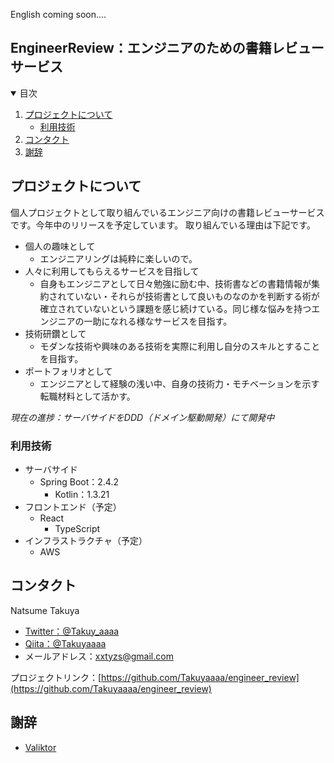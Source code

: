 English coming soon....

## EngineerReview：エンジニアのための書籍レビューサービス

<details open="open">
  <summary>目次</summary>
  <ol>
    <li>
      <a href="#プロジェクトについて">プロジェクトについて</a>
      <ul>
        <li><a href="#利用技術">利用技術</a></li>
      </ul>
    </li>
    <li><a href="#コンタクト">コンタクト</a></li>
    <li><a href="#謝辞">謝辞</a></li>
  </ol>
</details>


## プロジェクトについて
個人プロジェクトとして取り組んでいるエンジニア向けの書籍レビューサービスです。今年中のリリースを予定しています。
取り組んでいる理由は下記です。

* 個人の趣味として
  * エンジニアリングは純粋に楽しいので。
* 人々に利用してもらえるサービスを目指して
  * 自身もエンジニアとして日々勉強に励む中、技術書などの書籍情報が集約されていない・それらが技術書として良いものなのかを判断する術が確立されていないという課題を感じ続けている。同じ様な悩みを持つエンジニアの一助になれる様なサービスを目指す。
* 技術研鑽として
  * モダンな技術や興味のある技術を実際に利用し自分のスキルとすることを目指す。
* ポートフォリオとして
  * エンジニアとして経験の浅い中、自身の技術力・モチベーションを示す転職材料として活かす。
  
*現在の進捗：サーバサイドをDDD（ドメイン駆動開発）にて開発中*

### 利用技術

* サーバサイド
  * Spring Boot：2.4.2
    * Kotlin：1.3.21
* フロントエンド（予定）
  * React
    * TypeScript
* インフラストラクチャ（予定）
  * AWS

## コンタクト
Natsume Takuya
* [Twitter：@Takuy_aaaa](https://twitter.com/Takuy_aaaa)
* [Qiita：@Takuyaaaa](https://qiita.com/Takuyaaaa)
* メールアドレス：xxtyzs@gmail.com

プロジェクトリンク：[https://github.com/Takuyaaaa/engineer_review](https://github.com/Takuyaaaa/engineer_review)

## 謝辞
* [Valiktor](https://github.com/valiktor/valiktor)